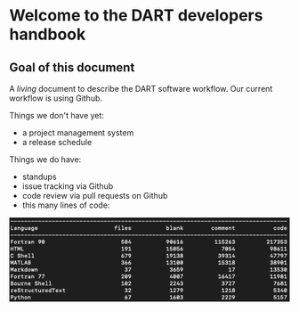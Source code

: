# Welcome to the DART developers handbook

## Goal of this document

A *living* document to describe the DART software workflow. Our current
workflow is using Github.

Things we don\'t have yet:

-   a project management system
-   a release schedule

Things we do have:

-   standups
-   issue tracking via Github
-   code review via pull requests on Github
-   this many lines of code:

![lines-of-code](./images/cloc.png)
